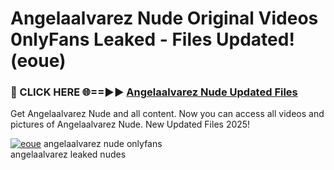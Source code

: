 # Angelaalvarez Nude Original Videos 0nlyFans Leaked - Files Updated! (eoue)

<h3>🔴 CLICK HERE 🌐==►► <a href="https://tinyurl.com/yrmya6cz" rel="nofollow">Angelaalvarez Nude Updated Files</a></h3>

Get Angelaalvarez Nude and all content. Now you can access all videos and pictures of Angelaalvarez Nude. New Updated Files 2025!

[![eoue](https://i.imgur.com/FMdXYCs.gif)](https://tinyurl.com/yrmya6cz)
angelaalvarez nude onlyfans<br>
angelaalvarez leaked nudes